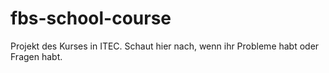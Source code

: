 # fbs-school-course
Projekt des Kurses in ITEC. Schaut hier nach, wenn ihr Probleme habt oder Fragen habt.
